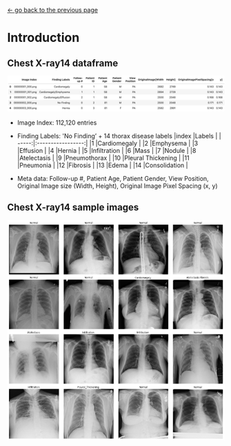 [<- go back to the previous page](../chestxray/README.md)

# Introduction

## Chest X-ray14 dataframe

![dataframe](images/dataframe.png)

- Image Index: 112,120 entries

- Finding Labels: 'No Finding’ + 14 thorax disease labels 
|index |Labels             |
| -----:|:-----------------:|
|1     |Cardiomegaly       |
|2     |Emphysema          |
|3     |Effusion           |
|4     |Hernia             |
|5     |Infiltration       |
|6     |Mass               | 
|7     |Nodule             | 
|8     |Atelectasis        |
|9     |Pneumothorax       | 
|10    |Pleural Thickening |
|11    |Pneumonia          |
|12    |Fibrosis           |
|13    |Edema              |
|14    |Consolidation      |

- Meta data: Follow-up #, Patient Age, Patient Gender, View Position, Original Image size (Width, Height), Original Image Pixel Spacing (x, y) 

## Chest X-ray14 sample images
![xraysample](images/xraysample.png)

